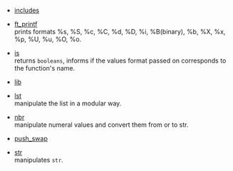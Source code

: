 * [includes](https://github.com/spajeo/push_swap/tree/master/libft/includes)  	

* [ft_printf](https://github.com/spajeo/push_swap/tree/master/libft/ft_printf)  
	prints formats %s, %S, %c, %C, %d, %D, %i, %B(binary), %b, %X, %x, %p, %U, %u, %O, %o.
	
* [is](https://github.com/spajeo/push_swap/tree/master/libft/is)        	
	returns `booleans`, informs if the values format passed on corresponds to the function's name.

* [lib](https://github.com/spajeo/push_swap/tree/master/libft/lib)     
		

* [lst](https://github.com/spajeo/push_swap/tree/master/libft/lst)  	
	manipulate the list in a modular way.

* [nbr](https://github.com/spajeo/push_swap/tree/master/libft/nbr)  	
	manipulate numeral values and convert them from or to str.

* [push_swap](https://github.com/spajeo/push_swap/tree/master/libft/push_swap)  	

* [str](https://github.com/spajeo/push_swap/tree/master/libft/str)  	
	manipulates `str`.


